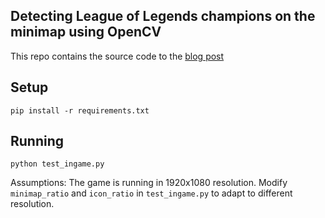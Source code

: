 ## Detecting League of Legends champions on the minimap using OpenCV

This repo contains the source code to the [blog post](https://maknee.github.io/blog/2020/League-ML-Minimap-Detection1/)

## Setup

`pip install -r requirements.txt`

## Running

`python test_ingame.py`

Assumptions: The game is running in 1920x1080 resolution. Modify `minimap_ratio` and `icon_ratio` in `test_ingame.py` to adapt to different resolution. 
